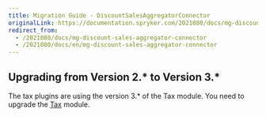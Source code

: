 ```yaml
---
title: Migration Guide - DiscountSalesAggregatorConnector
originalLink: https://documentation.spryker.com/2021080/docs/mg-discount-sales-aggregator-connector
redirect_from:
  - /2021080/docs/mg-discount-sales-aggregator-connector
  - /2021080/docs/en/mg-discount-sales-aggregator-connector
---
```


## Upgrading from Version 2.* to Version 3.*
The tax plugins are using the version 3.* of the Tax module. You need to upgrade the [Tax](/docs/scos/dev/migration-and-integration/202001.0/module-migration-guides/mg-tax) module.
